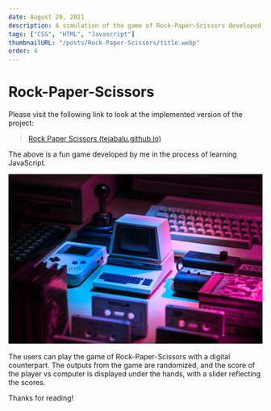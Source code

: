 ```yaml
---
date: August 20, 2021
description: A simulation of the game of Rock-Paper-Scissors developed using vanilla HTML, CSS and JS.
tags: ["CSS", "HTML", "Javascript"]
thumbnailURL: "/posts/Rock-Paper-Scissors/title.webp"
order: 4
---
```


# Rock-Paper-Scissors

Please visit the following link to look at the implemented version of the project:

> [Rock Paper Scissors (tejabalu.github.io)](https://tejabalu.github.io/The_Odin_Project/Rock-Paper-Scissors/index.html)

The above is a fun game developed by me in the process of learning JavaScript.

![Untitled](../public/posts/Rock-Paper-Scissors/title.webp)

The users can play the game of Rock-Paper-Scissors with a digital counterpart. The outputs from the game are randomized, and the score of the player vs computer is displayed under the hands, with a slider reflecting the scores.

Thanks for reading!

